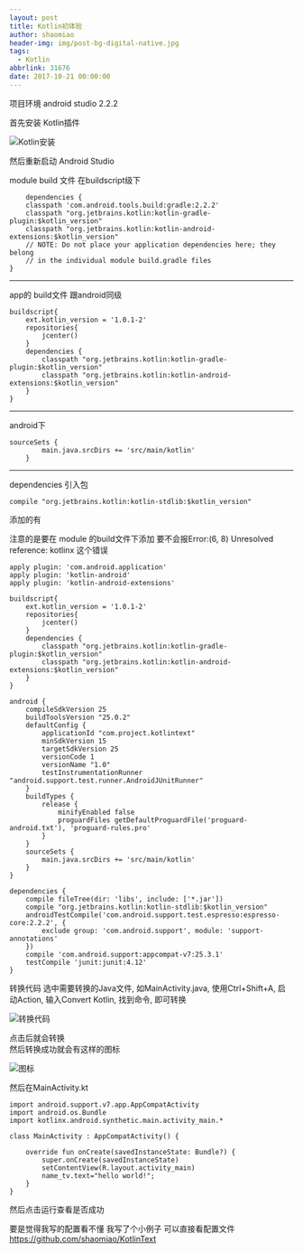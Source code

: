 ```yaml
---
layout: post
title: Kotlin初体验
author: shaomiao
header-img: img/post-bg-digital-native.jpg
tags:
  - Kotlin
abbrlink: 31676
date: 2017-10-21 00:00:00
---
```

项目环境 android studio 2.2.2

首先安装 Kotlin插件


![Kotlin安装](http://upload-images.jianshu.io/upload_images/2590671-07badd1eddbefb51.png?imageMogr2/auto-orient/strip%7CimageView2/2/w/1240)


然后重新启动 Android Studio

module build 文件  在buildscript级下

		dependencies {
		classpath 'com.android.tools.build:gradle:2.2.2'
		classpath "org.jetbrains.kotlin:kotlin-gradle-plugin:$kotlin_version"
		classpath "org.jetbrains.kotlin:kotlin-android-extensions:$kotlin_version"
		// NOTE: Do not place your application dependencies here; they belong
		// in the individual module build.gradle files
	}

---
app的 build文件 跟android同级

	buildscript{
		ext.kotlin_version = '1.0.1-2'
		repositories{
			jcenter()
		}
		dependencies {
			classpath "org.jetbrains.kotlin:kotlin-gradle-plugin:$kotlin_version"
			classpath "org.jetbrains.kotlin:kotlin-android-extensions:$kotlin_version"
		}
	}

-----
android下

	sourceSets {
			main.java.srcDirs += 'src/main/kotlin'
		}

---
dependencies 引入包

	compile "org.jetbrains.kotlin:kotlin-stdlib:$kotlin_version"



添加的有

注意的是要在 module 的build文件下添加  要不会报Error:(6, 8) Unresolved reference: kotlinx 这个错误

	apply plugin: 'com.android.application'
	apply plugin: 'kotlin-android'
	apply plugin: 'kotlin-android-extensions'

	buildscript{
		ext.kotlin_version = '1.0.1-2'
		repositories{
			jcenter()
		}
		dependencies {
			classpath "org.jetbrains.kotlin:kotlin-gradle-plugin:$kotlin_version"
			classpath "org.jetbrains.kotlin:kotlin-android-extensions:$kotlin_version"
		}
	}

	android {
		compileSdkVersion 25
		buildToolsVersion "25.0.2"
		defaultConfig {
			applicationId "com.project.kotlintext"
			minSdkVersion 15
			targetSdkVersion 25
			versionCode 1
			versionName "1.0"
			testInstrumentationRunner "android.support.test.runner.AndroidJUnitRunner"
		}
		buildTypes {
			release {
				minifyEnabled false
				proguardFiles getDefaultProguardFile('proguard-android.txt'), 'proguard-rules.pro'
			}
		}
		sourceSets {
			main.java.srcDirs += 'src/main/kotlin'
		}
	}

	dependencies {
		compile fileTree(dir: 'libs', include: ['*.jar'])
		compile "org.jetbrains.kotlin:kotlin-stdlib:$kotlin_version"
		androidTestCompile('com.android.support.test.espresso:espresso-core:2.2.2', {
			exclude group: 'com.android.support', module: 'support-annotations'
		})
		compile 'com.android.support:appcompat-v7:25.3.1'
		testCompile 'junit:junit:4.12'
	}


转换代码 选中需要转换的Java文件, 如MainActivity.java,
使用Ctrl+Shift+A, 启动Action, 输入Convert Kotlin, 找到命令, 即可转换


![转换代码](http://upload-images.jianshu.io/upload_images/2590671-df49b1f08795be1b.png?imageMogr2/auto-orient/strip%7CimageView2/2/w/1240)

点击后就会转换  
然后转换成功就会有这样的图标


![图标](http://upload-images.jianshu.io/upload_images/2590671-4a4aa43c5ff1452e.png?imageMogr2/auto-orient/strip%7CimageView2/2/w/1240)


然后在MainActivity.kt

	import android.support.v7.app.AppCompatActivity
	import android.os.Bundle
	import kotlinx.android.synthetic.main.activity_main.*

	class MainActivity : AppCompatActivity() {

		override fun onCreate(savedInstanceState: Bundle?) {
			super.onCreate(savedInstanceState)
			setContentView(R.layout.activity_main)
			name_tv.text="hello world!";
		}
	}


然后点击运行查看是否成功

要是觉得我写的配置看不懂 我写了个小例子 可以直接看配置文件
https://github.com/shaomiao/KotlinText
